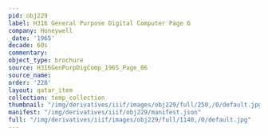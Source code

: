 ```yaml
---
pid: obj229
label: H316 General Purpose Digital Computer Page 6
company: Honeywell
_date: '1965'
decade: 60s
commentary:
object_type: brochure
source: H316GenPurpDigComp_1965_Page_06
source_name:
order: '228'
layout: qatar_item
collection: temp_collection
thumbnail: "/img/derivatives/iiif/images/obj229/full/250,/0/default.jpg"
manifest: "/img/derivatives/iiif/obj229/manifest.json"
full: "/img/derivatives/iiif/images/obj229/full/1140,/0/default.jpg"
---
```

